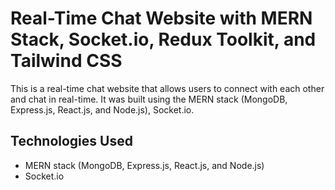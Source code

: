 # Real-Time Chat Website with MERN Stack, Socket.io, Redux Toolkit, and Tailwind CSS

This is a real-time chat website that allows users to connect with each other and chat in real-time. It was built using the MERN stack (MongoDB, Express.js, React.js, and Node.js), Socket.io.

## Technologies Used

- MERN stack (MongoDB, Express.js, React.js, and Node.js)
- Socket.io
